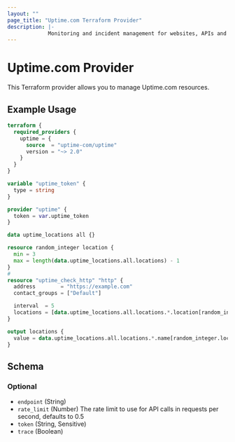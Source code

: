 ```yaml
---
layout: ""
page_title: "Uptime.com Terraform Provider"
description: |-
             Monitoring and incident management for websites, APIs and applications.
---
```


# Uptime.com Provider

This Terraform provider allows you to manage Uptime.com resources.

## Example Usage

```terraform
terraform {
  required_providers {
    uptime = {
      source  = "uptime-com/uptime"
      version = "~> 2.0"
    }
  }
}

variable "uptime_token" {
  type = string
}

provider "uptime" {
  token = var.uptime_token
}

data uptime_locations all {}

resource random_integer location {
  min = 3
  max = length(data.uptime_locations.all.locations) - 1
}
#
resource "uptime_check_http" "http" {
  address        = "https://example.com"
  contact_groups = ["Default"]

  interval  = 5
  locations = [data.uptime_locations.all.locations.*.location[random_integer.location.result]]
}

output locations {
  value = data.uptime_locations.all.locations.*.name[random_integer.location.result]
}
```

<!-- schema generated by tfplugindocs -->
## Schema

### Optional

- `endpoint` (String)
- `rate_limit` (Number) The rate limit to use for API calls in requests per second, defaults to 0.5
- `token` (String, Sensitive)
- `trace` (Boolean)
